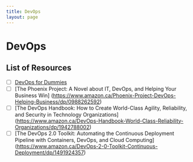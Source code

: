 ```yaml
---
title: DevOps
layout: page
---
```


# DevOps
## List of Resources
- [ ] [DevOps for Dummies](https://www.dummies.com/programming/devops/devops-for-dummies-cheat-sheet/)
- [ ] [The Phoenix Project: A Novel about IT, DevOps, and Helping Your Business Win] (https://www.amazon.ca/Phoenix-Project-DevOps-Helping-Business/dp/0988262592)
- [ ] [The DevOps Handbook: How to Create World-Class Agility, Reliability, and Security in Technology Organizations] (https://www.amazon.ca/DevOps-Handbook-World-Class-Reliability-Organizations/dp/1942788002)
- [ ] [The DevOps 2.0 Toolkit: Automating the Continuous Deployment Pipeline with Containers, DevOps, and Cloud Computing] (https://www.amazon.ca/DevOps-2-0-Toolkit-Continuous-Deployment/dp/1491924357)